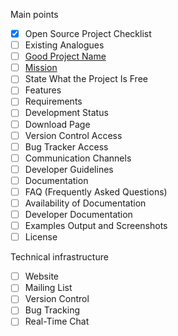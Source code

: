 Main points
- [x] Open Source Project Checklist
- [ ] Existing Analogues
- [ ] [Good Project Name]([repo]#good-project-name) 
- [ ] [Mission]([repo]) 
- [ ] State What the Project Is Free
- [ ] Features
- [ ] Requirements
- [ ] Development Status
- [ ] Download Page
- [ ] Version Control Access
- [ ] Bug Tracker Access
- [ ] Communication Channels
- [ ] Developer Guidelines
- [ ] Documentation
- [ ] FAQ (Frequently Asked Questions)
- [ ] Availability of Documentation
- [ ] Developer Documentation
- [ ] Examples Output and Screenshots
- [ ] License

Technical infrastructure
- [ ] Website
- [ ] Mailing List
- [ ] Version Control
- [ ] Bug Tracking
- [ ] Real-Time Chat

[repo]: https://github.com/quillcraftsman/open-source-checklist